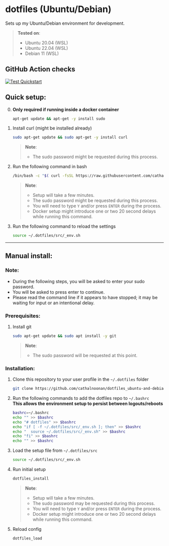 # dotfiles (Ubuntu/Debian)
Sets up my Ubuntu/Debian environment for development.
> **Tested on**:
> - Ubuntu 20.04 (WSL)
> - Ubuntu 22.04 (WSL)
> - Debian 11 (WSL)

## GitHub Action checks
[![Test Quickstart](https://github.com/cathalnoonan/dotfiles_ubuntu-and-debian/actions/workflows/test_quickstart.yml/badge.svg)](https://github.com/cathalnoonan/dotfiles_ubuntu-and-debian/actions/workflows/test_quickstart.yml)

## Quick setup:
0. **Only required if running inside a docker container**
   ```sh
   apt-get update && apt-get -y install sudo
   ```

1. Install curl (might be installed already)
   ```sh
   sudo apt-get update && sudo apt-get -y install curl
   ```
   > **Note**:
   > - The sudo password might be requested during this process.

2. Run the following command in bash
   ```sh
   /bin/bash -c "$( curl -fsSL https://raw.githubusercontent.com/cathalnoonan/dotfiles_ubuntu-and-debian/HEAD/setup.sh )"
   ```
   > **Note**:
   > - Setup will take a few minutes.
   > - The sudo password might be requested during this process.
   > - You will need to type `Y` and/or press `ENTER` during the process.
   > - Docker setup might introduce one or two 20 second delays while running this command.
3. Run the following command to reload the settings
   ```sh
   source ~/.dotfiles/src/_env.sh
   ```

---

## Manual install:
### Note:
- During the following steps, you will be asked to enter your sudo password.
- You will be asked to press enter to continue.
- Please read the command line if it appears to have stopped; it may be waiting for input or an intentional delay.

### Prerequisites:
1. Install git
   ```sh
   sudo apt-get update && sudo apt install -y git
   ```
   > **Note**:
   > - The sudo password will be requested at this point.

### Installation:
1. Clone this repository to your user profile in the `~/.dotfiles` folder
   ```sh
   git clone https://github.com/cathalnoonan/dotfiles_ubuntu-and-debian.git ~/.dotfiles
   ```

2. Run the following commands to add the dotfiles repo to `~/.bashrc` \
   **This allows the environment setup to persist between logouts/reboots**
   ```sh
   bashrc=~/.bashrc
   echo "" >> $bashrc
   echo "# dotfiles" >> $bashrc
   echo "if [ -f ~/.dotfiles/src/_env.sh ]; then" >> $bashrc
   echo "  source ~/.dotfiles/src/_env.sh" >> $bashrc
   echo "fi" >> $bashrc
   echo "" >> $bashrc
   ```

3. Load the setup file from `~/.dotfiles/src`
   ```sh
   source ~/.dotfiles/src/_env.sh
   ```

4. Run initial setup
   ```sh
   dotfiles_install
   ```
   > **Note**:
   > - Setup will take a few minutes.
   > - The sudo password may be requested during this process.
   > - You will need to type `Y` and/or press `ENTER` during the process.
   > - Docker setup might introduce one or two 20 second delays while running this command.

5. Reload config
   ```sh
   dotfiles_load
   ```
